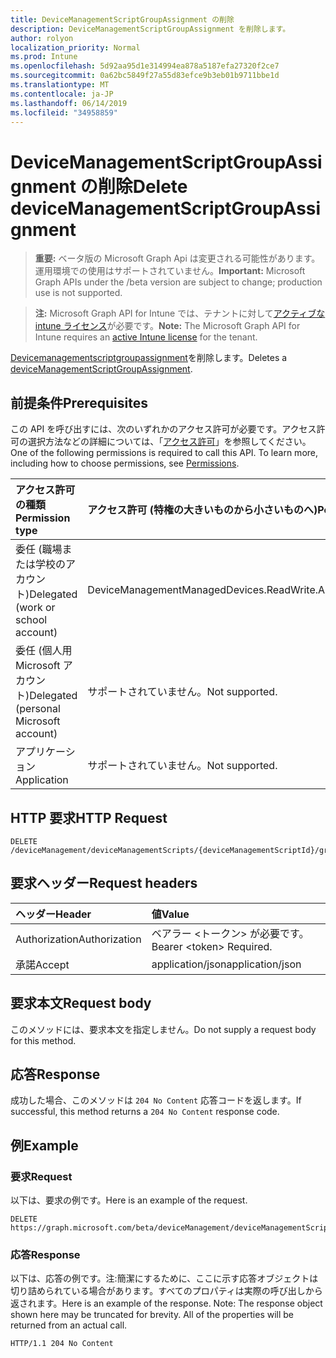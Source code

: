 ```yaml
---
title: DeviceManagementScriptGroupAssignment の削除
description: DeviceManagementScriptGroupAssignment を削除します。
author: rolyon
localization_priority: Normal
ms.prod: Intune
ms.openlocfilehash: 5d92aa95d1e314994ea878a5187efa27320f2ce7
ms.sourcegitcommit: 0a62bc5849f27a55d83efce9b3eb01b9711bbe1d
ms.translationtype: MT
ms.contentlocale: ja-JP
ms.lasthandoff: 06/14/2019
ms.locfileid: "34958859"
---
```

# <a name="delete-devicemanagementscriptgroupassignment"></a><span data-ttu-id="4b870-103">DeviceManagementScriptGroupAssignment の削除</span><span class="sxs-lookup"><span data-stu-id="4b870-103">Delete deviceManagementScriptGroupAssignment</span></span>

> <span data-ttu-id="4b870-104">**重要:** ベータ版の Microsoft Graph Api は変更される可能性があります。運用環境での使用はサポートされていません。</span><span class="sxs-lookup"><span data-stu-id="4b870-104">**Important:** Microsoft Graph APIs under the /beta version are subject to change; production use is not supported.</span></span>

> <span data-ttu-id="4b870-105">**注:** Microsoft Graph API for Intune では、テナントに対して[アクティブな intune ライセンス](https://go.microsoft.com/fwlink/?linkid=839381)が必要です。</span><span class="sxs-lookup"><span data-stu-id="4b870-105">**Note:** The Microsoft Graph API for Intune requires an [active Intune license](https://go.microsoft.com/fwlink/?linkid=839381) for the tenant.</span></span>

<span data-ttu-id="4b870-106">[Devicemanagementscriptgroupassignment](../resources/intune-devices-devicemanagementscriptgroupassignment.md)を削除します。</span><span class="sxs-lookup"><span data-stu-id="4b870-106">Deletes a [deviceManagementScriptGroupAssignment](../resources/intune-devices-devicemanagementscriptgroupassignment.md).</span></span>

## <a name="prerequisites"></a><span data-ttu-id="4b870-107">前提条件</span><span class="sxs-lookup"><span data-stu-id="4b870-107">Prerequisites</span></span>
<span data-ttu-id="4b870-p101">この API を呼び出すには、次のいずれかのアクセス許可が必要です。アクセス許可の選択方法などの詳細については、「[アクセス許可](/graph/permissions-reference)」を参照してください。</span><span class="sxs-lookup"><span data-stu-id="4b870-p101">One of the following permissions is required to call this API. To learn more, including how to choose permissions, see [Permissions](/graph/permissions-reference).</span></span>

|<span data-ttu-id="4b870-110">アクセス許可の種類</span><span class="sxs-lookup"><span data-stu-id="4b870-110">Permission type</span></span>|<span data-ttu-id="4b870-111">アクセス許可 (特権の大きいものから小さいものへ)</span><span class="sxs-lookup"><span data-stu-id="4b870-111">Permissions (from most to least privileged)</span></span>|
|:---|:---|
|<span data-ttu-id="4b870-112">委任 (職場または学校のアカウント)</span><span class="sxs-lookup"><span data-stu-id="4b870-112">Delegated (work or school account)</span></span>|<span data-ttu-id="4b870-113">DeviceManagementManagedDevices.ReadWrite.All</span><span class="sxs-lookup"><span data-stu-id="4b870-113">DeviceManagementManagedDevices.ReadWrite.All</span></span>|
|<span data-ttu-id="4b870-114">委任 (個人用 Microsoft アカウント)</span><span class="sxs-lookup"><span data-stu-id="4b870-114">Delegated (personal Microsoft account)</span></span>|<span data-ttu-id="4b870-115">サポートされていません。</span><span class="sxs-lookup"><span data-stu-id="4b870-115">Not supported.</span></span>|
|<span data-ttu-id="4b870-116">アプリケーション</span><span class="sxs-lookup"><span data-stu-id="4b870-116">Application</span></span>|<span data-ttu-id="4b870-117">サポートされていません。</span><span class="sxs-lookup"><span data-stu-id="4b870-117">Not supported.</span></span>|

## <a name="http-request"></a><span data-ttu-id="4b870-118">HTTP 要求</span><span class="sxs-lookup"><span data-stu-id="4b870-118">HTTP Request</span></span>
<!-- {
  "blockType": "ignored"
}
-->
``` http
DELETE /deviceManagement/deviceManagementScripts/{deviceManagementScriptId}/groupAssignments/{deviceManagementScriptGroupAssignmentId}
```

## <a name="request-headers"></a><span data-ttu-id="4b870-119">要求ヘッダー</span><span class="sxs-lookup"><span data-stu-id="4b870-119">Request headers</span></span>
|<span data-ttu-id="4b870-120">ヘッダー</span><span class="sxs-lookup"><span data-stu-id="4b870-120">Header</span></span>|<span data-ttu-id="4b870-121">値</span><span class="sxs-lookup"><span data-stu-id="4b870-121">Value</span></span>|
|:---|:---|
|<span data-ttu-id="4b870-122">Authorization</span><span class="sxs-lookup"><span data-stu-id="4b870-122">Authorization</span></span>|<span data-ttu-id="4b870-123">ベアラー &lt;トークン&gt; が必要です。</span><span class="sxs-lookup"><span data-stu-id="4b870-123">Bearer &lt;token&gt; Required.</span></span>|
|<span data-ttu-id="4b870-124">承諾</span><span class="sxs-lookup"><span data-stu-id="4b870-124">Accept</span></span>|<span data-ttu-id="4b870-125">application/json</span><span class="sxs-lookup"><span data-stu-id="4b870-125">application/json</span></span>|

## <a name="request-body"></a><span data-ttu-id="4b870-126">要求本文</span><span class="sxs-lookup"><span data-stu-id="4b870-126">Request body</span></span>
<span data-ttu-id="4b870-127">このメソッドには、要求本文を指定しません。</span><span class="sxs-lookup"><span data-stu-id="4b870-127">Do not supply a request body for this method.</span></span>

## <a name="response"></a><span data-ttu-id="4b870-128">応答</span><span class="sxs-lookup"><span data-stu-id="4b870-128">Response</span></span>
<span data-ttu-id="4b870-129">成功した場合、このメソッドは `204 No Content` 応答コードを返します。</span><span class="sxs-lookup"><span data-stu-id="4b870-129">If successful, this method returns a `204 No Content` response code.</span></span>

## <a name="example"></a><span data-ttu-id="4b870-130">例</span><span class="sxs-lookup"><span data-stu-id="4b870-130">Example</span></span>

### <a name="request"></a><span data-ttu-id="4b870-131">要求</span><span class="sxs-lookup"><span data-stu-id="4b870-131">Request</span></span>
<span data-ttu-id="4b870-132">以下は、要求の例です。</span><span class="sxs-lookup"><span data-stu-id="4b870-132">Here is an example of the request.</span></span>
``` http
DELETE https://graph.microsoft.com/beta/deviceManagement/deviceManagementScripts/{deviceManagementScriptId}/groupAssignments/{deviceManagementScriptGroupAssignmentId}
```

### <a name="response"></a><span data-ttu-id="4b870-133">応答</span><span class="sxs-lookup"><span data-stu-id="4b870-133">Response</span></span>
<span data-ttu-id="4b870-p102">以下は、応答の例です。注:簡潔にするために、ここに示す応答オブジェクトは切り詰められている場合があります。すべてのプロパティは実際の呼び出しから返されます。</span><span class="sxs-lookup"><span data-stu-id="4b870-p102">Here is an example of the response. Note: The response object shown here may be truncated for brevity. All of the properties will be returned from an actual call.</span></span>
``` http
HTTP/1.1 204 No Content
```





